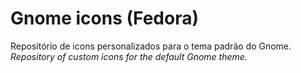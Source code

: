 # Gnome icons (Fedora)

Repositório de icons personalizados para o tema padrão do Gnome.
_Repository of custom icons for the default Gnome theme._
